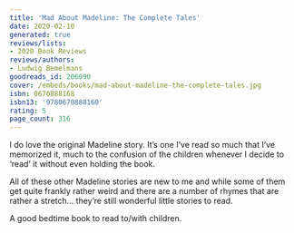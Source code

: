 ```yaml
---
title: 'Mad About Madeline: The Complete Tales'
date: 2020-02-10
generated: true
reviews/lists:
- 2020 Book Reviews
reviews/authors:
- Ludwig Bemelmans
goodreads_id: 206090
cover: /embeds/books/mad-about-madeline-the-complete-tales.jpg
isbn: 0670888168
isbn13: '9780670888160'
rating: 5
page_count: 316
---
```

I do love the original Madeline story. It’s one I’ve read so much that I’ve memorized it, much to the confusion of the children whenever I decide to ‘read’ it without even holding the book.  

All of these other Madeline stories are new to me and while some of them get quite frankly rather weird and there are a number of rhymes that are rather a stretch... they’re still wonderful little stories to read.  

<!--more-->

A good bedtime book to read to/with children.